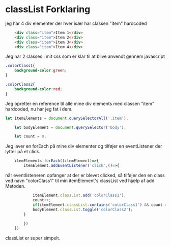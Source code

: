 # classList Forklaring

jeg har 4 div elementer der hver især har classen "item" hardcoded

```html
	<div class="item">Item 1</div>
	<div class="item">Item 2</div>
	<div class="item">Item 3</div>
	<div class="item">Item 4</div>
```

Jeg har 2 classes i mit css som er klar til at blive anvendt gennem javascript

```scss
.colorClass1{
	background-color:green;
}

.colorClass2{
	background-color:red;
}
```

Jeg opretter en reference til alle mine div elements med classen "item" hardcoded, nu har jeg fat i dem.



```javascript
let itemElements = document.querySelectorAll('.item');

	let bodyElement = document.querySelector('body');

	let count = 0;
```
Jeg laver en forEach på mine div elementer og tilføjer en eventListener der lytter på et click.
```javascript
	itemElements.forEach((itemElement)=>{
		itemElement.addEventListener('click',()=>{
```
når eventlisteneren opfanger at der er blevet clicked, så tilføjer den en class ved navn "colorClass1" til min itemElement's classList ved hjælp af add Metoden.

```javascript
			itemElement.classList.add('colorClass1');
			count++;
			if(itemElement.classList.contains('colorClass1') && count >= itemElements.length){
			bodyElement.classList.toggle('colorClass2');
		}
		
		})	
	})
```

classList er super simpelt.